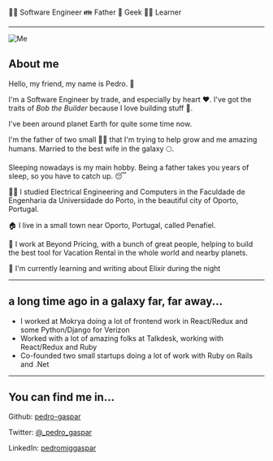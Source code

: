 👨‍💻 Software Engineer 👪 Father 🧙 Geek 👨‍🏫 Learner 

----

![Me](https://elixirgraildiary.com/images/me.jpeg)

## About me

Hello, my friend, my name is Pedro. 👋

I'm a Software Engineer by trade, and especially by heart ♥.  I've got the traits of _Bob the Builder_ because I love building stuff 👷.

I've been around planet Earth for quite some time now. 

I'm the father of two small 👧👧 that I'm trying to help grow and me amazing humans. Married to the best wife in the galaxy 🌕.

Sleeping nowadays is my main hobby. Being a father takes you years of sleep, so you have to catch up. 😴

👨‍🎓 I studied Electrical Engineering and Computers in the Faculdade de Engenharia da Universidade do Porto, in the beautiful city of Oporto, Portugal. 

🏠 I live in a small town near Oporto, Portugal, called Penafiel.

👷 I work at Beyond Pricing, with a bunch of great people, helping to build the best tool for Vacation Rental in the whole world and nearby planets.

🚀 I'm currently learning and writing about Elixir during the night

--- 

## a long time ago in a galaxy far, far away...

- I worked at Mokrya doing a lot of frontend work in React/Redux and some Python/Django for Verizon
- Worked with a lot of amazing folks at Talkdesk, working with React/Redux and Ruby
- Co-founded two small startups doing a lot of work with Ruby on Rails and .Net

---

## You can find me in...

Github:  [pedro-gaspar](https://github.com/pedro-gaspar)

Twitter: [@_pedro_gaspar](https://twitter.com/_pedro_gaspar)

LinkedIn:  [pedromiggaspar](https://www.linkedin.com/in/pedromiggaspar/)
